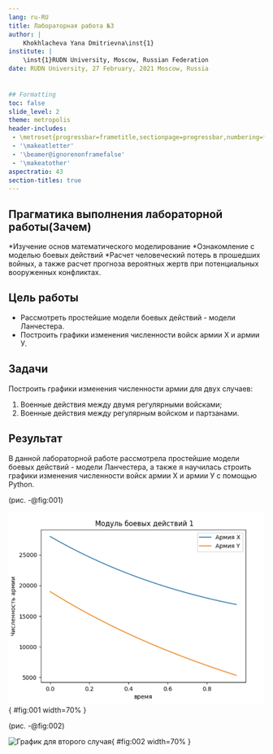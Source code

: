 ```yaml
---
lang: ru-RU
title: Лабораторная работа №3
author: |
    Khokhlacheva Yana Dmitrievna\inst{1}
institute: |
    \inst{1}RUDN University, Moscow, Russian Federation
date: RUDN University, 27 February, 2021 Moscow, Russia


## Formatting
toc: false
slide_level: 2
theme: metropolis
header-includes: 
 - \metroset{progressbar=frametitle,sectionpage=progressbar,numbering=fraction}
 - '\makeatletter'
 - '\beamer@ignorenonframefalse'
 - '\makeatother'
aspectratio: 43
section-titles: true
---
```


## Прагматика выполнения лабораторной работы(Зачем)
*Изучение основ математического моделирование
*Ознакомление с моделью боевых действий
*Расчет человеческий потерь в прошедших войных, а также расчет прогноза вероятных жертв при потенциальных вооруженных конфликтах.  

## Цель работы
* Рассмотреть простейшие модели боевых действий - модели Ланчестера.
* Построить графики изменения численности войск армии Х и армии У.

## Задачи
Построить графики изменения численности армии для двух случаев:
1. Военные действия между двумя регулярными войсками;
2. Военные действия между регулярным войском и партзанами.

## Результат
В данной лабораторной работе рассмотрела простейшие модели боевых действий - модели Ланчестера, а также я научилась строить графики изменения численности войск армии Х и армии У с помощью Python.

(рис. -@fig:001)

![График для первого случая](image/Figure01.jpg){ #fig:001 width=70% }


(рис. -@fig:002)

![График для второго случая](image/Figure02.pjpg){ #fig:002 width=70% }



